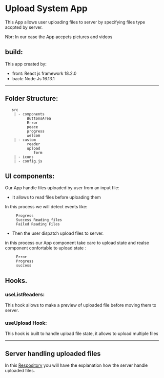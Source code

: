 # Upload System App
This App allows user uploading files to server by specifying files type accpted by server.

Nbr: In our case the App accpets pictures and videos 

## build: 
This app created by:
* front: React js framework 18.2.0
* back: Node Js 16.13.1
___
## Folder Structure:
```
   src
    | - components
          ButtonsArea
          Error
          peace
          progress
          welcom
    | - custom
          reader
          upload
             form
    | - icons
    | - config.js
```
## UI components:
 Our App handle files uploaded by user from an input file:

 * It allows to read files before uploading them

In this process we will detect events like:

         Progress
         Success Reading files
         Failed Reading Files
 * Then the user dispatch upload files to server.
  
in this process our App component take care to upload state and realse component confortable to upload state :
        
         Error 
         Progress
         success

## Hooks.
### useListReaders:

This hook allows to make a preview of uploaded file before moving them to server.
### useUpload Hook:

This hook is built to handle upload file state, it allows to upload multiple files 

___
## Server handling uploaded files 

In this [Respository](') you will have the explanation how the server handle uploaded files.




